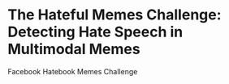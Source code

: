 # The Hateful Memes Challenge: Detecting Hate Speech in Multimodal Memes
Facebook Hatebook Memes Challenge
